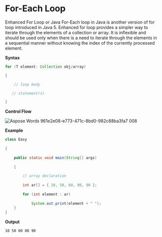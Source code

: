 

# For-Each Loop

Enhanced For Loop or Java For-Each loop in Java is another version of for loop introduced in Java 5. Enhanced for loop provides a simpler way to iterate through the elements of a collection or array. It is inflexible and should be used only when there is a need to iterate through the elements in a sequential manner without knowing the index of the currently processed element.

**Syntax**

~~~java
for (T element: Collection obj/array)

{

    // loop body

   // statement(s)

}
~~~

**Control Flow**

![Aspose Words 961e2e08-e773-471c-8bd0-982c88ba3fa7 008](https://github.com/rhushikesh2000/Java_tutorial/assets/124034778/72089ef2-f8bc-4ab9-bb75-855d122cabc4)

**Example**

~~~java
class Easy
  
{
  
    public static void main(String[] args)
  
    {
  
        // array declaration
  
        int ar[] = { 10, 50, 60, 80, 90 };
  
        for (int element : ar)
  
            System.out.print(element + " ");
    }
}
~~~

**Output**
~~~
10 50 60 80 90 
~~~
